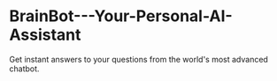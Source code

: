 # BrainBot---Your-Personal-AI-Assistant
Get instant answers to your questions from the world's most advanced chatbot.
